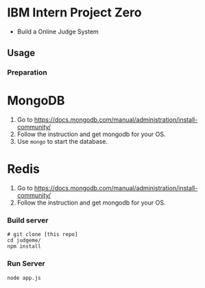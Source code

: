 # IBM Intern Project Zero

  - Build a Online Judge System

## Usage

### Preparation

# MongoDB
1. Go to https://docs.mongodb.com/manual/administration/install-community/
2. Follow the instruction and get mongodb for your OS.
3. Use `mongo` to start the database.

# Redis
1. Go to https://docs.mongodb.com/manual/administration/install-community/
2. Follow the instruction and get mongodb for your OS.

### Build server
```
# git clone [this repo]
cd judgeme/
npm install
```

### Run Server
```
node app.js
```

